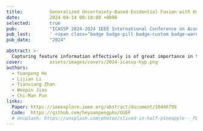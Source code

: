 ```yaml
---
title:          Generalized Uncertainty-Based Evidential Fusion with Hybrid Multi-Head Attention for Weak-Supervised Temporal Action Localization
date:           2024-04-14 00:10:00 +0800
selected:       true
pub:            "ICASSP 2024-2024 IEEE International Conference on Acoustics, Speech and Signal Processing (ICASSP)"
pub_last:       ' <span class="badge badge-pill badge-custom badge-warning">CCF B</span>'
pub_date:       "2024"

abstract: >-
  Capturing feature information effectively is of great importance in the field of computer vision. With the development of convolutional neural networks, concepts like residual connection and multiple scales promote continual performance gains in diverse deep learning vision tasks. In this paper, novel residual feature-reutilization inception and split-residual feature-reutilization inception are proposed to improve performance on various vision tasks. It consists of four parallel branches, each with convolutional kernels of different sizes. These branches are interconnected by hierarchically organized channels, similar to residual connections, facilitating information exchange and rich dimensional variations at different levels. This structure enables the acquisition of features with varying granularity and effectively broadens the span of the receptive field in each network layer. Moreover, according to the network structure designed above, split-residual feature-reutilization inceptions can adjust the split ratio of the input information, thereby reducing the number of parameters and guaranteeing the model performance. Specifically, in image classification experiments based on popular vision datasets, such as CIFAR10 (97.94%), CIFAR100 (85.91%), Tiny Imagenet (70.54%) and ImageNet (80.83%), we obtain state-of-the-art results compared with other modern models under the premise that the models’ sizes are approximate and no additional data is used.
cover:          assets/images/covers/2024-icassp-hyp.png
authors:
  - Yuanpeng He
  - Lijian Li
  - Tianxiang Zhan
  - Wenpin Jiao
  - Chi-Man Pun
links:
  Paper: https://ieeexplore.ieee.org/abstract/document/10446799
  Code:  https://github.com/heyuanpengpku/GUEF
  # Unsplash: https://unsplash.com/photos/sliced-in-half-pineapple--_PLJZmHZzk
---
```

